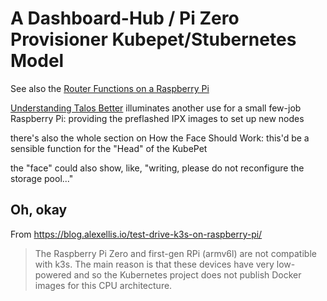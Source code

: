 # A Dashboard-Hub / Pi Zero Provisioner Kubepet/Stubernetes Model

See also the [Router Functions on a Raspberry Pi](c25a1b6a-875b-4fde-96c0-98464511170b.md)

[Understanding Talos Better](82bbe05b-3725-4105-aaa1-ee09497ade40.md) illuminates another use for a small few-job Raspberry Pi: providing the preflashed IPX images to set up new nodes

there's also the whole section on How the Face Should Work: this'd be a sensible function for the "Head" of the KubePet

the "face" could also show, like, "writing, please do not reconfigure the storage pool..."

## Oh, okay

From https://blog.alexellis.io/test-drive-k3s-on-raspberry-pi/

> The Raspberry Pi Zero and first-gen RPi (armv6l) are not compatible with k3s. The main reason is that these devices have very low-powered and so the Kubernetes project does not publish Docker images for this CPU architecture.
